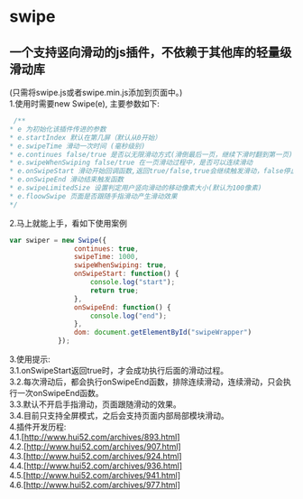 # swipe
## 一个支持竖向滑动的js插件，不依赖于其他库的轻量级滑动库
(只需将swipe.js或者swipe.min.js添加到页面中。)<br/>
1.使用时需要new Swipe(e), 主要参数如下:
```javascript
 /**
* e 为初始化该插件传进的参数
* e.startIndex 默认在第几屏（默认从0开始）
* e.swipeTime 滑动一次时间 (毫秒级别)
* e.continues false/true 是否以无限滑动方式(滑倒最后一页，继续下滑时翻到第一页)
* e.swipeWhenSwiping false/true 在一页滑动过程中，是否可以连续滑动
* e.onSwipeStart 滑动开始回调函数,返回true/false,true会继续触发滑动，false停止该动作
* e.onSwipeEnd 滑动结束触发函数
* e.swipeLimitedSize 设置判定用户竖向滑动的移动像素大小(默认为100像素)
* e.floowSwipe 页面是否跟随手指滑动产生滑动效果
*/
```
2.马上就能上手，看如下使用案例
```javascript
var swiper = new Swipe({
            	continues: true, 
            	swipeTime: 1000,
            	swipeWhenSwiping: true,
            	onSwipeStart: function() {
            		console.log("start");
            		return true;
            	},
            	onSwipeEnd: function() {
            		console.log("end");
            	},
            	dom: document.getElementById("swipeWrapper")
            });
```
3.使用提示:<br/>
3.1.onSwipeStart返回true时，才会成功执行后面的滑动过程。<br/>
3.2.每次滑动后，都会执行onSwipeEnd函数，排除连续滑动，连续滑动，只会执行一次onSwipeEnd函数。<br/>
3.3.默认不开启手指滑动，页面跟随滑动的效果。<br/>
3.4.目前只支持全屏模式，之后会支持页面内部局部模块滑动。<br/>
4.插件开发历程:<br/>
4.1.[http://www.hui52.com/archives/893.html]<br/>
4.2.[http://www.hui52.com/archives/907.html]<br/>
4.3.[http://www.hui52.com/archives/924.html]<br/>
4.4.[http://www.hui52.com/archives/936.html]<br/>
4.5.[http://www.hui52.com/archives/941.html]<br/>
4.6.[http://www.hui52.com/archives/977.html]<br/>
